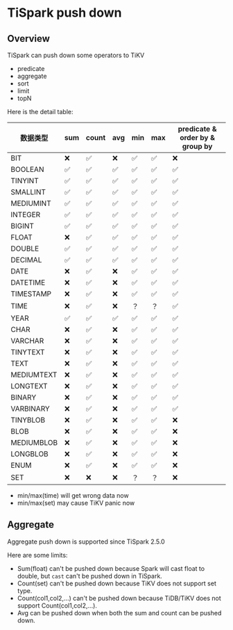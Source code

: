 # TiSpark push down


## Overview
TiSpark can push down some operators to TiKV
- predicate
- aggregate
- sort
- limit
- topN

Here is the detail table:

| 数据类型 | sum | count | avg | min | max | predicate & order by & group by |
| ---------- | --- | ----- | --- | --- | --- | ------------------------------- |
| BIT        | ❌ | ✅   | ❌ | ✅ | ✅ | ❌                             |
| BOOLEAN    | ✅ | ✅   | ✅ | ✅ | ✅ | ✅                             |
| TINYINT    | ✅ | ✅   | ✅ | ✅ | ✅ | ✅                             |
| SMALLINT   | ✅ | ✅   | ✅ | ✅ | ✅ | ✅                             |
| MEDIUMINT  | ✅ | ✅   | ✅ | ✅ | ✅ | ✅                             |
| INTEGER    | ✅ | ✅   | ✅ | ✅ | ✅ | ✅                             |
| BIGINT     | ✅ | ✅   | ✅ | ✅ | ✅ | ✅                             |
| FLOAT      | ❌ | ✅   | ✅ | ✅ | ✅ | ✅                             |
| DOUBLE     | ✅ | ✅   | ✅ | ✅ | ✅ | ✅                             |
| DECIMAL    | ✅ | ✅   | ✅ | ✅ | ✅ | ✅                             |
| DATE       | ❌ | ✅   | ❌ | ✅ | ✅ | ✅                             |
| DATETIME   | ❌ | ✅   | ❌ | ✅ | ✅ | ✅                             |
| TIMESTAMP  | ❌ | ✅   | ❌ | ✅ | ✅ | ✅                             |
| TIME       | ❌ | ✅   | ❌ | ？ | ？ | ✅                             |
| YEAR       | ✅ | ✅   | ✅ | ✅ | ✅ | ✅                             |
| CHAR       | ❌ | ✅   | ❌ | ✅ | ✅ | ✅                             |
| VARCHAR    | ❌ | ✅   | ❌ | ✅ | ✅ | ✅                             |
| TINYTEXT   | ❌ | ✅   | ❌ | ✅ | ✅ | ✅                             |
| TEXT       | ❌ | ✅   | ❌ | ✅ | ✅ | ✅                             |
| MEDIUMTEXT | ❌ | ✅   | ❌ | ✅ | ✅ | ✅                             |
| LONGTEXT   | ❌ | ✅   | ❌ | ✅ | ✅ | ✅                             |
| BINARY     | ❌ | ✅   | ❌ | ✅ | ✅ | ✅                             |
| VARBINARY  | ❌ | ✅   | ❌ | ✅ | ✅ | ✅                             |
| TINYBLOB   | ❌ | ✅   | ❌ | ✅ | ✅ | ❌                             |
| BLOB       | ❌ | ✅   | ❌ | ✅ | ✅ | ❌                             |
| MEDIUMBLOB | ❌ | ✅   | ❌ | ✅ | ✅ | ❌                             |
| LONGBLOB   | ❌ | ✅   | ❌ | ✅ | ✅ | ❌                             |
| ENUM       | ❌ | ✅   | ❌ | ✅ | ✅ | ❌                             |
| SET        | ❌ | ❌   | ❌ | ？ | ？ | ❌                             |


- min/max(time) will get wrong data now
- min/max(set) may cause TiKV panic now

## Aggregate

Aggregate push down is supported since TiSpark 2.5.0

Here are some limits:
- Sum(float) can't be pushed down because Spark will cast float to double, but `cast` can't be pushed down in TiSpark.
- Count(set) can't be pushed down because TiKV does not support set type.
- Count(col1,col2,...) can't be pushed down because TiDB/TiKV does not support Count(col1,col2,...).
- Avg can be pushed down when both the sum and count can be pushed down.